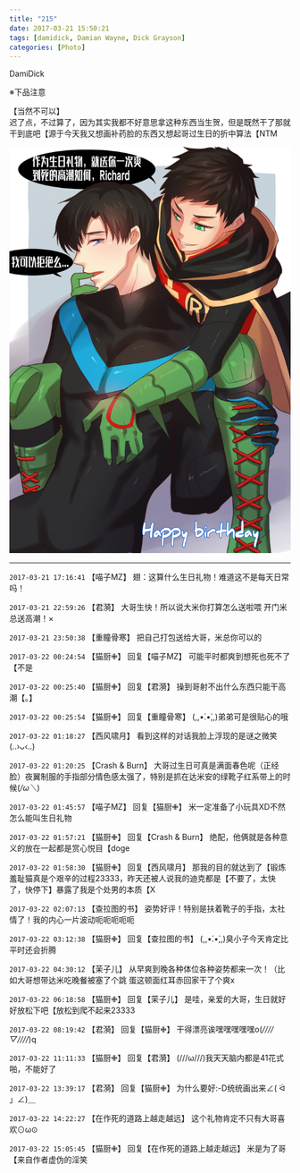 ```yaml
---
title: "215"
date: 2017-03-21 15:50:21
tags: [damidick, Damian Wayne, Dick Grayson]
categories: [Photo]
---
```


<p>DamiDick</p> 
<p>※下品注意</p> 
<p>【当然不可以】<br />迟了点，不过算了，因为其实我都不好意思拿这种东西当生贺，但是既然干了那就干到底吧【源于今天我又想画补药脸的东西又想起哥过生日的折中算法【NTM</p>

![](https://raw.githubusercontent.com/alicewish/meowchain247/master/img_cVZNdzJtQk9JV2VSNklvR1VpL21pNnZtODVjV0ljWHBZVU5FUzZZRDA3ekNEY044QVg2ZXJ3PT0.jpg)

---

`2017-03-21 17:16:41` 【喵子MZ】 翅：这算什么生日礼物！难道这不是每天日常吗！

`2017-03-21 22:59:26` 【君漪】 大哥生快！所以说大米你打算怎么送啦喂 开门米总送高潮！×

`2017-03-21 23:50:38` 【重瞳骨寒】 把自己打包送给大哥，米总你可以的

`2017-03-22 00:24:54` 【猫厨✙】 回复【喵子MZ】 可能平时都爽到想死也死不了【不是

`2017-03-22 00:25:40` 【猫厨✙】 回复【君漪】 操到哥射不出什么东西只能干高潮【。】

`2017-03-22 00:25:54` 【猫厨✙】 回复【重瞳骨寒】 (,,•́.•̀,,)弟弟可是很贴心的哦

`2017-03-22 01:18:27` 【西风啸月】 看到这样的对话我脸上浮现的是谜之微笑(..›ᴗ‹..)

`2017-03-22 01:20:25` 【Crash & Burn】 大哥过生日可真是满面春色呢（正经脸）夜翼制服的手指部分情色感太强了，特别是抓在达米安的绿靴子红系带上的时候(*/ω＼*)

`2017-03-22 01:45:57` 【喵子MZ】 回复【猫厨✙】 米一定准备了小玩具XD不然怎么能叫生日礼物

`2017-03-22 01:57:21` 【猫厨✙】 回复【Crash & Burn】 绝配，他俩就是各种意义的放在一起都是赏心悦目【doge

`2017-03-22 01:58:30` 【猫厨✙】 回复【西风啸月】 那我的目的就达到了【锻炼羞耻猫真是个艰辛的过程23333，昨天还被人说我的迪克都是【不要了，太快了，快停下】暴露了我是个处男的本质【X

`2017-03-22 02:07:13` 【查拉图的书】 姿势好评！特别是扶着靴子的手指，太社情了！我的内心一片波动呃呃呃呃呃

`2017-03-22 03:12:38` 【猫厨✙】 回复【查拉图的书】 (,,•́.•̀,,)臭小子今天肯定比平时还会折腾

`2017-03-22 04:30:12` 【茉子儿】 从早爽到晚各种体位各种姿势都来一次！（比如大哥想带达米吃晚餐被塞了个跳 蛋这顿面红耳赤回家干了个爽x

`2017-03-22 06:18:58` 【猫厨✙】 回复【茉子儿】 是哇，亲爱的大哥，生日就好好放松下吧【放松到爬不起来23333

`2017-03-22 08:19:42` 【君漪】 回复【猫厨✙】 干得漂亮诶嘿嘿嘿嘿嘿o(*////▽////*)q

`2017-03-22 11:11:33` 【猫厨✙】 回复【君漪】 (///ω///)我天天脑内都是41花式啪，不能好了

`2017-03-22 13:39:17` 【君漪】 回复【猫厨✙】 为什么要好:-D统统画出来∠( ᐛ 」∠)＿

`2017-03-22 14:22:27` 【在作死的道路上越走越远】 这个礼物肯定不只有大哥喜欢⊙ω⊙

`2017-03-22 15:05:45` 【猫厨✙】 回复【在作死的道路上越走越远】 米是为了哥【来自作者虚伪的淫笑
